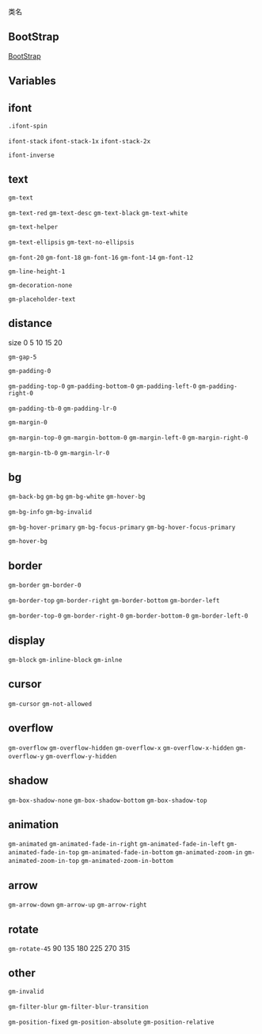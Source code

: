 
类名

## BootStrap

[BootStrap](https://v3.bootcss.com/css/)

## Variables

## ifont

`.ifont-spin` 

`ifont-stack` `ifont-stack-1x` `ifont-stack-2x` 

`ifont-inverse`

## text

`gm-text` 

`gm-text-red` `gm-text-desc` `gm-text-black` `gm-text-white`

`gm-text-helper`

`gm-text-ellipsis` `gm-text-no-ellipsis`

`gm-font-20` `gm-font-18` `gm-font-16` `gm-font-14` `gm-font-12`

`gm-line-height-1`

`gm-decoration-none`

`gm-placeholder-text`

## distance

size 0 5 10 15 20

`gm-gap-5`

`gm-padding-0` 

`gm-padding-top-0` `gm-padding-bottom-0` `gm-padding-left-0` `gm-padding-right-0` 

`gm-padding-tb-0` `gm-padding-lr-0`

 `gm-margin-0` 
 
 `gm-margin-top-0` `gm-margin-bottom-0` `gm-margin-left-0` `gm-margin-right-0` 
 
 `gm-margin-tb-0` `gm-margin-lr-0`
 
 ## bg
 
 `gm-back-bg` `gm-bg` `gm-bg-white` `gm-hover-bg`
  
 `gm-bg-info` `gm-bg-invalid`
 
 `gm-bg-hover-primary` `gm-bg-focus-primary` `gm-bg-hover-focus-primary`
 
 `gm-hover-bg`
 
 ## border
 
 `gm-border` `gm-border-0`
 
 `gm-border-top` `gm-border-right` `gm-border-bottom` `gm-border-left`
 
 `gm-border-top-0` `gm-border-right-0` `gm-border-bottom-0` `gm-border-left-0`
 
 ## display
 
 `gm-block` `gm-inline-block` `gm-inlne`
 
 ## cursor
 
 `gm-cursor` `gm-not-allowed`
 
 ## overflow
 
 `gm-overflow` `gm-overflow-hidden` `gm-overflow-x` `gm-overflow-x-hidden` `gm-overflow-y` `gm-overflow-y-hidden`
 
 ## shadow
 
 `gm-box-shadow-none` `gm-box-shadow-bottom` `gm-box-shadow-top`
 
 ## animation
 
 `gm-animated` `gm-animated-fade-in-right` `gm-animated-fade-in-left` `gm-animated-fade-in-top` `gm-animated-fade-in-bottom` `gm-animated-zoom-in` `gm-animated-zoom-in-top` `gm-animated-zoom-in-bottom`
 
 ## arrow
 
 `gm-arrow-down` `gm-arrow-up` `gm-arrow-right`
 
 ## rotate
 
 `gm-rotate-45` 90 135 180 225 270 315
 
 ## other
 
 `gm-invalid`
 
 `gm-filter-blur` `gm-filter-blur-transition`
 
 `gm-position-fixed` `gm-position-absolute` `gm-position-relative`
